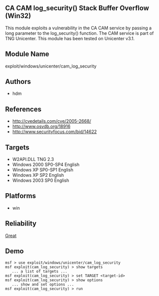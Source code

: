 ## CA CAM log_security() Stack Buffer Overflow (Win32)

This module exploits a vulnerability in the CA CAM service 
by passing a long parameter to the log_security() function. 
The CAM service is part of TNG Unicenter. This module has 
been tested on Unicenter v3.1.


## Module Name
exploit/windows/unicenter/cam_log_security

## Authors
* hdm


## References
* http://cvedetails.com/cve/2005-2668/
* http://www.osvdb.org/18916
* http://www.securityfocus.com/bid/14622



## Targets
* W2API.DLL TNG 2.3
* Windows 2000 SP0-SP4 English
* Windows XP SP0-SP1 English
* Windows XP SP2 English
* Windows 2003 SP0 English


## Platforms
* win

## Reliability
[Great](https://github.com/rapid7/metasploit-framework/wiki/Exploit-Ranking)

## Demo

```
msf > use exploit/windows/unicenter/cam_log_security
msf exploit(cam_log_security) > show targets
   ... a list of targets ...
msf exploit(cam_log_security) > set TARGET <target-id>
msf exploit(cam_log_security) > show options
   ... show and set options ...
msf exploit(cam_log_security) > run
```
    
    